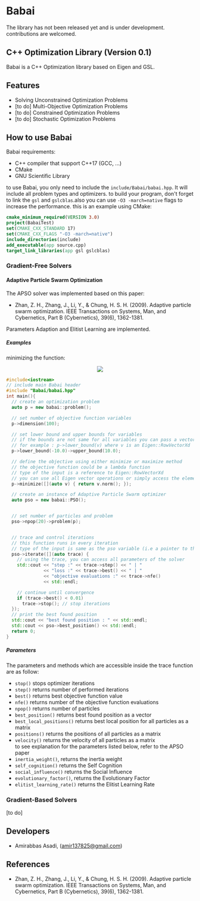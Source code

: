 # Babai
The library has not been released yet and is under development. contributions are welcomed.
## C++ Optimization Library (Version 0.1)
Babai is a C++ Optimization library based on Eigen and GSL.
## Features
- Solving Unconstrained Optimization Problems
- [to do] Multi-Objective Optimization Problems
- [to do] Constrained Optimization Problems
- [to do] Stochastic Optimization Problems
## How to use Babai
Babai requirements:
- C++ compiler that support C++17 (GCC, ...)
- CMake
- GNU Scientific Library  

to use Babai, you only need to include the `include/Babai/babai.hpp`. It will include all problem types and optimizers. to build your program, don't forget to link the `gsl` and `gslcblas`.also you can use `-O3 -march=native` flags to increase the performance. this is an example using CMake:
```cmake
cmake_minimum_required(VERSION 3.0)
project(BabaiTest)
set(CMAKE_CXX_STANDARD 17)
set(CMAKE_CXX_FLAGS "-O3 -march=native")
include_directories(include)
add_executable(app source.cpp)
target_link_libraries(app gsl gslcblas)
```

### Gradient-Free Solvers
#### Adaptive Particle Swarm Optimization
The APSO solver was implemented based on this paper:
- Zhan, Z. H., Zhang, J., Li, Y., & Chung, H. S. H. (2009). Adaptive particle swarm optimization. IEEE Transactions on Systems, Man, and Cybernetics, Part B (Cybernetics), 39(6), 1362-1381.  

Parameters Adaption and Elitist Learning are implemented.
##### Examples
minimizing the function:  

 <div style="text-align: center"><img src="https://render.githubusercontent.com/render/math?math=f(x_1,x_2,...,x_D) = \sqrt{\sum^D_{i=1}{x_i^2}}"></div>   

```cpp
#include<iostream>
// include main Babai header
#include "Babai/babai.hpp"
int main(){
  // create an optimization problem
  auto p = new babai::problem();

  // set number of objective function variables
  p->dimension(100);

  // set lower bound and upper bounds for variables
  // if the bounds are not same for all variables you can pass a vector
  // for example : p->lower_bound(v) where v is an Eigen::RowVectorXd
  p->lower_bound(-10.0)->upper_bound(10.0);

  // define the objective using either minimize or maximize method
  // the objective function could be a lambda function
  // type of the input is a reference to Eigen::RowVectorXd
  // you can use all Eigen vector operations or simply access the elements and define your own operation
  p->minimize([](auto v) { return v.norm(); });

  // create an instance of Adaptive Particle Swarm optimizer
  auto pso = new babai::PSO();


  // set number of particles and problem
  pso->npop(20)->problem(p);


  // trace and control iterations
  // this function runs in every iteration
  // type of the input is same as the pso variable (i.e a pointer to the optimizer)
  pso->iterate([](auto trace) {
    // using the trace, you can access all parameters of the solver
    std::cout << "step :" << trace->step() << " | "
              << "loss :" << trace->best() << " | "
              << "objective evaluations :" << trace->nfe()
              << std::endl;

    // continue until convergence
    if (trace->best() < 0.01)
      trace->stop(); // stop iterations
  });
  // print the best found position
  std::cout << "best found position : " << std::endl;
  std::cout << pso->best_position() << std::endl;
  return 0;
}

```
##### Parameters
The parameters and methods which are accessible inside the trace function are as follow:
- `stop()` stops optimizer iterations   
- `step()` returns number of performed iterations
- `best()` returns best objective function value
- `nfe()`  returns number of the objective function evaluations
- `npop()` returns number of particles  
- `best_position()` returns best found position as a vector
- `best_local_positions()` returns best local position for all particles as a matrix
- `positions()` returns the positions of all particles as a matrix
- `velocity()` returns the velocity of all particles as a matrix  
to see explanation for the parameters listed below, refer to the APSO paper
- `inertia_weight()`, returns the inertia weight
- `self_cognition()` returns the Self Cognition
- `‍social_influence()` returns the Social Influence
- `evolutionary_factor()`, returns the Evolutionary Factor
- `elitist_learning_rate()` returns the Elitist Learning Rate
### Gradient-Based Solvers
[to do]
## Developers
- Amirabbas Asadi, (amir137825@gmail.com)
## References
- Zhan, Z. H., Zhang, J., Li, Y., & Chung, H. S. H. (2009). Adaptive particle swarm optimization. IEEE Transactions on Systems, Man, and Cybernetics, Part B (Cybernetics), 39(6), 1362-1381.  
